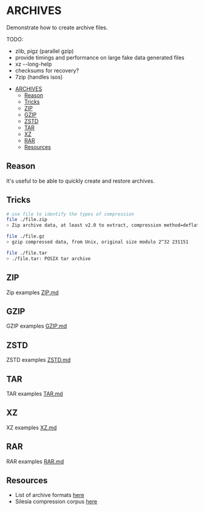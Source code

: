 # ARCHIVES

Demonstrate how to create archive files.  

TODO:

* zlib, pigz (parallel gzip)
* provide timings and performance on large fake data generated files
* xz --long-help
* checksums for recovery?
* 7zip (handles isos)

- [ARCHIVES](#archives)
  - [Reason](#reason)
  - [Tricks](#tricks)
  - [ZIP](#zip)
  - [GZIP](#gzip)
  - [ZSTD](#zstd)
  - [TAR](#tar)
  - [XZ](#xz)
  - [RAR](#rar)
  - [Resources](#resources)

## Reason

It's useful to be able to quickly create and restore archives.  

## Tricks

```sh
# use file to identify the types of compression
file ./file.zip
> Zip archive data, at least v2.0 to extract, compression method=deflate

file ./file.gz
> gzip compressed data, from Unix, original size modulo 2^32 231151

file ./file.tar
> ./file.tar: POSIX tar archive
```

## ZIP

Zip examples [ZIP.md](./ZIP.md)  

## GZIP

GZIP examples [GZIP.md](./GZIP.md)  

## ZSTD

ZSTD examples [ZSTD.md](./ZSTD.md)  

## TAR

TAR examples [TAR.md](./TAR.md)  

## XZ

XZ examples [XZ.md](./XZ.md)  

## RAR

RAR examples [RAR.md](./RAR.md)  

## Resources

* List of archive formats [here](https://en.wikipedia.org/wiki/List_of_archive_formats)  
* Silesia compression corpus [here](https://sun.aei.polsl.pl/~sdeor/index.php?page=silesia)
